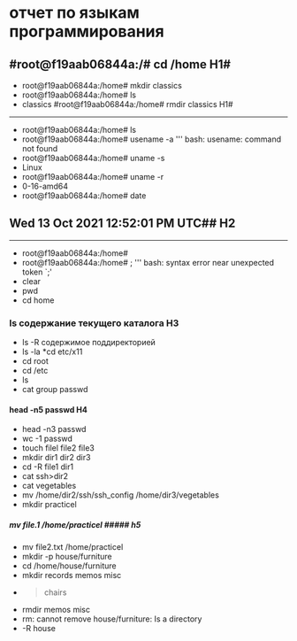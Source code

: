  # отчет по языкам программирования                                                                           
 #root@f19aab06844a:/# cd /home H1#  
----------------------------------
* root@f19aab06844a:/home# mkdir classics
* root@f19aab06844a:/home# ls
* classics 
#root@f19aab06844a:/home# rmdir classics H1#
--------------------------------------------
* root@f19aab06844a:/home# ls
* root@f19aab06844a:/home# usename -a
''' bash: usename: command not found
* root@f19aab06844a:/home# uname -s
* Linux
* root@f19aab06844a:/home# uname -r
* 0-16-amd64
* root@f19aab06844a:/home# date
## Wed 13 Oct 2021 12:52:01 PM UTC## H2
---------------------------------------
* root@f19aab06844a:/home# 
* root@f19aab06844a:/home# ;
''' bash: syntax error near unexpected token `;'
* clear
* pwd
* cd home
### ls содержание текущего каталога H3 ###
* ls -R содержимое поддиректорией
* ls -la
*cd etc/x11
* cd root
* cd /etc
* ls
* cat group passwd
#### head -n5 passwd H4 #### 
* head -n3 passwd
* wc -1 passwd
* touch filel file2 file3
* mkdir dir1 dir2 dir3
* cd -R file1 dir1
* cat ssh>dir2
* cat vegetables 
* mv /home/dir2/ssh/ssh_config /home/dir3/vegetables
* mkdir practicel
##### mv file.1 /home/practicel ##### h5
* mv file2.txt /home/practicel
* mkdir -p house/furniture
* cd /home/house/furniture
* mkdir records memos misc
* >chairs
*  rmdir memos misc
* rm: cannot remove house/furniture: Is a directory
* -R house
